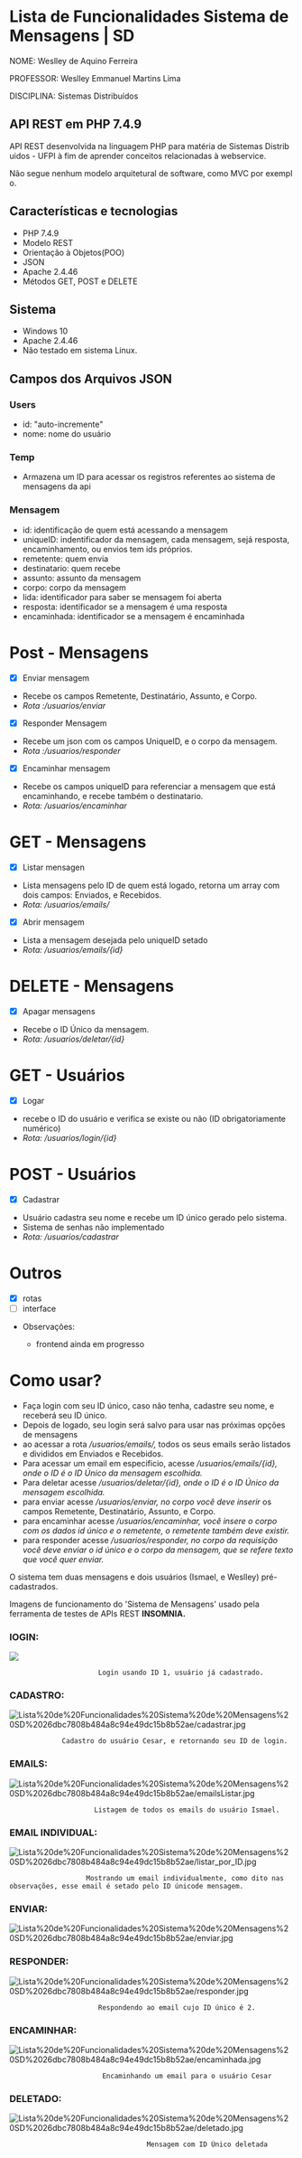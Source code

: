 # Lista de Funcionalidades Sistema de Mensagens | SD

NOME: Weslley de Aquino Ferreira

PROFESSOR: Weslley Emmanuel Martins Lima

DISCIPLINA: Sistemas Distribuídos

## **API REST em PHP 7.4.9**

API REST desenvolvida na linguagem PHP para matéria de Sistemas Distribuidos - UFPI à fim de aprender conceitos relacionadas à webservice.

Não segue nenhum modelo arquitetural de software, como MVC por exemplo.

## **Características e tecnologias**

- PHP 7.4.9
- Modelo REST
- Orientação à Objetos(POO)
- JSON
- Apache 2.4.46
- Métodos GET, POST e DELETE

## **Sistema**

- Windows 10
- Apache 2.4.46
- Não testado em sistema Linux.

## Campos dos Arquivos JSON

### **Users**

- id: "auto-incremente"
- nome: nome do usuário

### **Temp**

- Armazena um ID para acessar os registros referentes ao sistema de mensagens da api

### **Mensagem**

- id: identificação de quem está acessando a mensagem
- uniqueID: indentificador da mensagem, cada mensagem, sejá resposta, encaminhamento, ou envios tem ids próprios.
- remetente: quem envia
- destinatario: quem recebe
- assunto: assunto da mensagem
- corpo: corpo da mensagem
- lida: identificador para saber se mensagem foi aberta
- resposta: identificador se a mensagem é uma resposta
- encaminhada: identificador se a mensagem é encaminhada

# Post - Mensagens

- [x]  Enviar mensagem
- Recebe os campos Remetente, Destinatário, Assunto, e Corpo.
- *Rota :/usuarios/enviar*
- [x]  Responder Mensagem
- Recebe um json com os campos UniqueID, e o corpo da mensagem.
- *Rota :/usuarios/responder*
- [x]  Encaminhar mensagem
- Recebe os campos uniqueID para referenciar a mensagem que está encaminhando, e recebe também o destinatario.
- *Rota: /usuarios/encaminhar*

# GET - Mensagens

- [x]  Listar mensagen
- Lista mensagens pelo ID de quem está logado, retorna um array com dois campos: Enviados, e Recebidos.
- *Rota: /usuarios/emails/*
- [x]  Abrir mensagem
- Lista a mensagem desejada pelo uniqueID setado
- *Rota: /usuarios/emails/{id}*

# DELETE - Mensagens

- [x]  Apagar mensagens
- Recebe o ID Único da mensagem.
- *Rota: /usuarios/deletar/{id}*

# GET - Usuários

- [x]  Logar
- recebe o ID do usuário e verifica se existe ou não (ID obrigatoriamente numérico)
- *Rota: /usuarios/login/{id}*

# POST - Usuários

- [x]  Cadastrar
- Usuário cadastra seu nome e recebe um ID único gerado pelo sistema.
- Sistema de senhas não implementado
- *Rota: /usuarios/cadastrar*

# Outros

- [x]  rotas
- [ ]  interface
- Observações:

    - frontend ainda em progresso

# Como usar?

- Faça login com seu ID único, caso não tenha, cadastre seu nome, e receberá seu ID único.
- Depois de logado, seu login será salvo para usar nas próximas opções de mensagens
- ao acessar a rota */usuarios/emails/,* todos os seus emails serão listados e divididos em Enviados e Recebidos.
- Para acessar um email em especificio, acesse */usuarios/emails/{id}, onde o ID é o ID Único da mensagem escolhida.*
- Para deletar acesse */usuarios/deletar/{id}, onde o ID é o ID Único da mensagem escolhida.*
- para enviar acesse */usuarios/enviar, no corpo você deve inserir* os campos Remetente, Destinatário, Assunto, e Corpo.
- para encaminhar acesse */usuarios/encaminhar, você insere o corpo com os dados id único e o remetente, o remetente também deve existir.*
- para responder acesse */usuarios/responder, no corpo da requisição você deve enviar o id único e o corpo da mensagem, que se refere texto que você quer enviar.*

O sistema tem duas mensagens e dois usuários (Ismael, e Weslley) pré-cadastrados.

Imagens de funcionamento do 'Sistema de Mensagens' usado pela ferramenta de testes de APIs REST **INSOMNIA.**

### lOGIN:

![](https://github.com/sirwez/API-Rest-Sistema-de-Mensagens/blob/21b234820b34ed6506d82b63ce4046f81f2604e0/img/login.jpg)

                          Login usando ID 1, usuário já cadastrado.

### CADASTRO:

![Lista%20de%20Funcionalidades%20Sistema%20de%20Mensagens%20SD%2026dbc7808b484a8c94e49dc15b8b52ae/cadastrar.jpg](https://github.com/sirwez/API-Rest-Sistema-de-Mensagens/blob/21b234820b34ed6506d82b63ce4046f81f2604e0/img/cadastrar.jpg)

                 Cadastro do usuário Cesar, e retornando seu ID de login.

### EMAILS:

![Lista%20de%20Funcionalidades%20Sistema%20de%20Mensagens%20SD%2026dbc7808b484a8c94e49dc15b8b52ae/emailsListar.jpg](https://github.com/sirwez/API-Rest-Sistema-de-Mensagens/blob/21b234820b34ed6506d82b63ce4046f81f2604e0/img/emailsListar.jpg)

                         Listagem de todos os emails do usuário Ismael.

### EMAIL INDIVIDUAL:

![Lista%20de%20Funcionalidades%20Sistema%20de%20Mensagens%20SD%2026dbc7808b484a8c94e49dc15b8b52ae/listar_por_ID.jpg](https://github.com/sirwez/API-Rest-Sistema-de-Mensagens/blob/21b234820b34ed6506d82b63ce4046f81f2604e0/img/listar%20por%20ID.jpg)

                       Mostrando um email individualmente, como dito nas observações, esse email é setado pelo ID únicode mensagem.

### ENVIAR:

![Lista%20de%20Funcionalidades%20Sistema%20de%20Mensagens%20SD%2026dbc7808b484a8c94e49dc15b8b52ae/enviar.jpg](https://github.com/sirwez/API-Rest-Sistema-de-Mensagens/blob/21b234820b34ed6506d82b63ce4046f81f2604e0/img/enviar.jpg)

### RESPONDER:

![Lista%20de%20Funcionalidades%20Sistema%20de%20Mensagens%20SD%2026dbc7808b484a8c94e49dc15b8b52ae/responder.jpg](https://github.com/sirwez/API-Rest-Sistema-de-Mensagens/blob/21b234820b34ed6506d82b63ce4046f81f2604e0/img/responder.jpg)

                          Respondendo ao email cujo ID único é 2.

### ENCAMINHAR:

![Lista%20de%20Funcionalidades%20Sistema%20de%20Mensagens%20SD%2026dbc7808b484a8c94e49dc15b8b52ae/encaminhada.jpg](https://github.com/sirwez/API-Rest-Sistema-de-Mensagens/blob/21b234820b34ed6506d82b63ce4046f81f2604e0/img/encaminhada.jpg)

                           Encaminhando um email para o usuário Cesar 

### DELETADO:

![Lista%20de%20Funcionalidades%20Sistema%20de%20Mensagens%20SD%2026dbc7808b484a8c94e49dc15b8b52ae/deletado.jpg](https://github.com/sirwez/API-Rest-Sistema-de-Mensagens/blob/21b234820b34ed6506d82b63ce4046f81f2604e0/img/deletado.jpg)

                                      Mensagem com ID Único deletada
